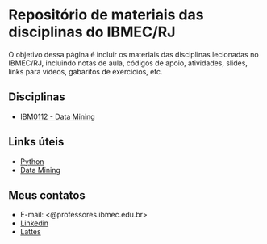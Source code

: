 # Repositório de materiais das disciplinas do IBMEC/RJ

O objetivo dessa página é incluir os materiais das disciplinas lecionadas no IBMEC/RJ, incluindo notas de aula, códigos de apoio, atividades, slides, links para vídeos, gabaritos de exercícios, etc.

## Disciplinas

* [IBM0112 - Data Mining](/pasta/pasta.md)

## Links úteis

* [Python](/links/python.md)
* [Data Mining](/links/datamining.md)

## Meus contatos

* E-mail: <@professores.ibmec.edu.br>
* [Linkedin](https://www.linkedin.com/in/cassius-figueiredo-935161/)
* [Lattes](http://lattes.cnpq.br/6086456723825574)
